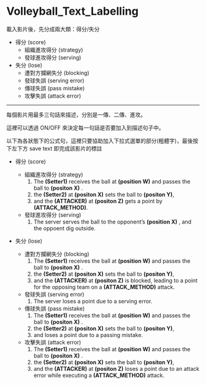 # Volleyball_Text_Labelling

載入影片後，先分成兩大類：得分/失分

- 得分 (score)
    - 組織進攻得分 (strategy)
    - 發球進攻得分 (serving)
- 失分 (lose)
    - 遭對方攔網失分 (blocking)
    - 發球失誤 (serving error)
    - 傳球失誤 (pass mistake)
    - 攻擊失誤 (attack error)

---

每個影片用最多三句話來描述，分別是一傳、二傳、進攻。

這裡可以透過 ON/OFF 來決定每一句話是否要加入到描述句子中。

以下為各狀態下的公式句，這裡只要協助加入下拉式選單的部分(粗體字)，最後按下左下方 save text 即完成該影片的標註


- 得分 (score)
    - 組織進攻得分 (strategy)
        1. The  **(Setter1)** receives the ball at **(position W)** and passes the ball to  **(positon X)** .
        2. the **(Setter2)** at **(positon X)** sets the ball to **(positon Y)**, 
        3. and the **(ATTACKER)** at **(positon Z)** gets a point by **(ATTACK_METHOD)**.
    - 發球進攻得分 (serving)
        1. The server serves the ball to the opponent’s  **(position X)** , and the oppoent dig outside.

- 失分 (lose)
    - 遭對方攔網失分 (blocking)
        1. The  **(Setter1)** receives the ball at **(position W)** and passes the ball to  **(positon X)** .
        2. the **(Setter2)** at **(positon X)** sets the ball to **(positon Y)**, 
        3. and the **(ATTACKER)** at **(positon Z)** is blocked, leading to a point for the opposing team on a **(ATTACK_METHOD)** attack.
    - 發球失誤 (serving error)
        1. The server loses a point due to a serving error.
    - 傳球失誤 (pass mistake)
        1. The  **(Setter1)** receives the ball at **(position W)** and passes the ball to  **(positon X)** .
        2. the **(Setter2)** at **(positon X)** sets the ball to **(positon Y)**, 
        3. and loses a point due to a passing mistake.
    - 攻擊失誤 (attack error)
        1. The  **(Setter1)** receives the ball at **(position W)** and passes the ball to  **(positon X)** .
        2. the **(Setter2)** at **(positon X)** sets the ball to **(positon Y)**, 
        3. and the **(ATTACKER)** at **(positon Z)** loses a point due to an attack error while executing a **(ATTACK_METHOD)** attack.